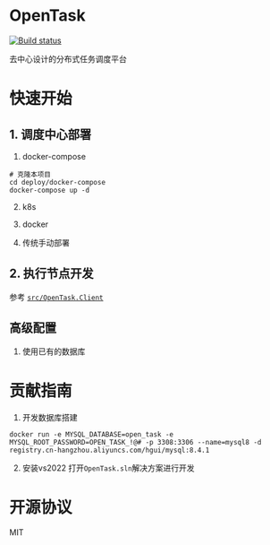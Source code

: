 # OpenTask

[![Build status](https://github.com/SpringHgui/OpenTask/workflows/build/badge.svg)](https://github.com/SpringHgui/OpenTask/actions)

去中心设计的分布式任务调度平台

# 快速开始
## 1. 调度中心部署
1. docker-compose
```
# 克隆本项目
cd deploy/docker-compose
docker-compose up -d
```
2. k8s

3. docker

4. 传统手动部署

## 2. 执行节点开发
参考 [`src/OpenTask.Client` 
](https://github.com/SpringHgui/OpenTask/tree/f37696f51cf642a8dbf043fabb90568bdbf295e7/src/OpenTask.Client)
## 高级配置
1. 使用已有的数据库


# 贡献指南
1. 开发数据库搭建
```
docker run -e MYSQL_DATABASE=open_task -e MYSQL_ROOT_PASSWORD=OPEN_TASK_!@# -p 3308:3306 --name=mysql8 -d registry.cn-hangzhou.aliyuncs.com/hgui/mysql:8.4.1
```
2. 安装vs2022
打开`OpenTask.sln`解决方案进行开发

# 开源协议
MIT

